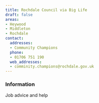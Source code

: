 ```yaml
---
title: Rochdale Council via Big Life
draft: false
areas:
- Heywood
- Middleton
- Rochdale
contact:
  addresses:
  - Community Champions
  phone:
  - 01706 751 190
  web_addresses:
  - comminity.champions@rochdale.gov.uk
---
```


### Information
Job advice and help

